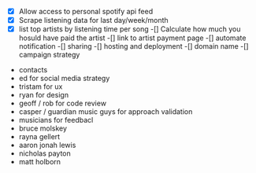 -[x] Allow access to personal spotify api feed 
-[x] Scrape listening data for last day/week/month
-[x] list top artists by listening time per song
-[] Calculate how much you hosuld have paid the artist
-[] link to artist payment page
-[] automate notification
-[] sharing
-[] hosting and deployment 
-[] domain name
-[] campaign strategy

- contacts
- ed for social media strategy
- tristam for ux
- ryan for design
- geoff / rob for code review
- casper / guardian music guys for approach validation
- musicians for feedbacl
 - bruce molskey
 - rayna gellert
 - aaron jonah lewis
 - nicholas payton
 - matt holborn
